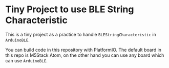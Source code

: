 # Tiny Project to use BLE String Characteristic
This is a tiny project as a practice to handle `BLEStringCharacteristic` in `ArduinoBLE`.

You can build code in this repository with PlatformIO. 
The default board in this repo is M5Stack Atom, on the other hand you can use any board which can use `ArduinoBLE`.